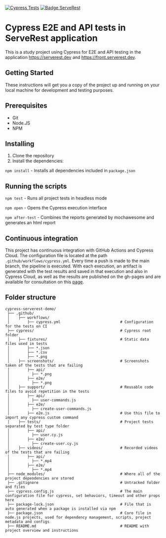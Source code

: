 [![Cypress Tests](https://github.com/Samska/cypress-serverest-demo/actions/workflows/cypress.yml/badge.svg)](https://github.com/Samska/cypress-serverest-demo/actions/workflows/cypress.yml)
[![Badge ServeRest](https://img.shields.io/badge/API-ServeRest-green)](https://github.com/ServeRest/ServeRest/)

# Cypress E2E and API tests in ServeRest application

This is a study project using Cypress for E2E and API testing in the application <https://serverest.dev> and <https://front.serverest.dev>.

## Getting Started

These instructions will get you a copy of the project up and running on your local machine for development and testing purposes.

## Prerequisites

- Git
- Node.JS
- NPM

## Installing

1. Clone the repository
2. Install the dependencies:

`npm install` - Installs all dependencies included in `package.json`

## Running the scripts

`npm test` - Runs all project tests in headless mode

`npm open` - Opens the Cypress execution interface

`npm after-test` - Combines the reports generated by mochawesome and generates an html report

## Continuous integration

This project has continuous integration with GitHub Actions and Cypress Cloud. The configuration file is located at the path `.github/workflows/cypress.yml`. Every time a push is made to the main branch, the pipeline is executed. With each execution, an artifact is generated with the test results and saved in that execution and also in Cypress Cloud, as well as the results are published on the gh-pages and are available for consultation on this [page](https://samska.github.io/cypress-serverest-demo/report.html).

## Folder structure

```
cypress-serverest-demo/          
 ├── .github/                               
 │    ├── workflows/                        
 │        ├── cypress.yml                           # Configuration for the tests on CI           
 ├── cypress/                                       # Cypress root folder                               
 │    ├── fixtures/                                 # Static data files used in tests
 │        ├── *.json                     
 │        ├── *.csv                     
 │        ├── *.png
 │    ├── screenshots/                              # Screenshots taken of the tests that are failing
 │        ├── api/
 │          ├── *.png
 │        ├── e2e/
 │          ├── *.png
 │    ├── support/                                  # Reusable code files to avoid repetition in the tests
 │        ├── api/
 │          ├── user-commands.js
 │        ├── e2e/
 │          ├── create-user-commands.js
 │        ├── e2e.js                                # Use this file to import any cypress custom command
 │    ├── tests/                                    # Project tests separated by test type folder     
 │        ├── api/
 │          ├── user.cy.js
 │        ├── e2e/
 │          ├── create-user.cy.js
 │    ├── videos/                                   # Recorded videos of the tests that are failing
 │        ├── api/
 │          ├── *.mp4
 │        ├── e2e/
 │          ├── *.mp4
 ├── node_modules/                                  # Where all of the project dependencies are stored
 ├── .gitignore                                     # Untracked folder and files
 ├── cypress.config.js                              # The main configuration file for cypress, set behaviors, timeout and other props here
 ├── package-lock.json                              # File that is auto generated when a package is installed via npm      
 ├── package.json                                   # Core file in node.js projects, used for dependency management, scripts, project metadata and configs
 ├── README.md                                      # README with project overview and instructions
```
